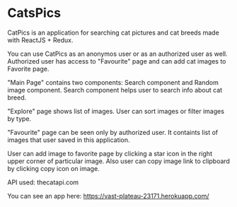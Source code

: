 # CatsPics

CatPics is an application for searching cat pictures and cat breeds made with ReactJS + Redux.

You can use CatPics as an anonymos user or as an authorized user as well. 
Authorized user has access to "Favourite" page and can add cat images to Favorite page.

"Main Page" contains two components: Search component and Random image component.
Search component helps user to search info about cat breed.

"Explore" page shows list of images. User can sort images or filter images by type.

"Favourite" page can be seen only by authorized user. It containts list of images that user saved in this application.

User can add image to favorite page by clicking a star icon in the right upper corner of particular image. Also user can copy image link to clipboard by clicking copy icon on image.

API used: thecatapi.com

You can see an app here: https://vast-plateau-23171.herokuapp.com/
